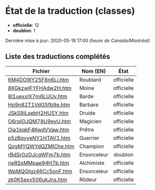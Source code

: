 # État de la traduction (classes)

 * **officielle**: 12
 * **doublon**: 1


Dernière mise à jour: 2020-05-18 17:00 *(heure de Canada/Montréal)*
## Liste des traductions complétés

| Fichier   | Nom (EN)    | État |
|-----------|-------------|:----:|
|[6M4DO9lY25F8n6Li.htm](classes/6M4DO9lY25F8n6Li.htm)|Roublard|officielle|
|[8KGkzwIFYFHAdw2H.htm](classes/8KGkzwIFYFHAdw2H.htm)|Moine|officielle|
|[8l1uexxIX7m6LUUv.htm](classes/8l1uexxIX7m6LUUv.htm)|Barde|officielle|
|[Hp9n82T1VdG5fb9e.htm](classes/Hp9n82T1VdG5fb9e.htm)|Barbare|officielle|
|[JSkS9iLsebH2HUSY.htm](classes/JSkS9iLsebH2HUSY.htm)|Druide|officielle|
|[O6rpIOJQM78U9eyU.htm](classes/O6rpIOJQM78U9eyU.htm)|Magicien|officielle|
|[Oia1kqkF4KwdVVaw.htm](classes/Oia1kqkF4KwdVVaw.htm)|Prêtre|officielle|
|[p5zBqyyeNY1HTAV1.htm](classes/p5zBqyyeNY1HTAV1.htm)|Guerrier|officielle|
|[QzgMYQWYdQZMIChe.htm](classes/QzgMYQWYdQZMIChe.htm)|Champion|officielle|
|[rBdSrGzDJcgWFm7b.htm](classes/rBdSrGzDJcgWFm7b.htm)|Ensorceleur|doublon|
|[rieRSsMMpae94H7b.htm](classes/rieRSsMMpae94H7b.htm)|Alchimiste|officielle|
|[WpMQGtgz46Cc5onF.htm](classes/WpMQGtgz46Cc5onF.htm)|Ensorceleur|officielle|
|[zk0K5exx506ukJns.htm](classes/zk0K5exx506ukJns.htm)|Rôdeur|officielle|
